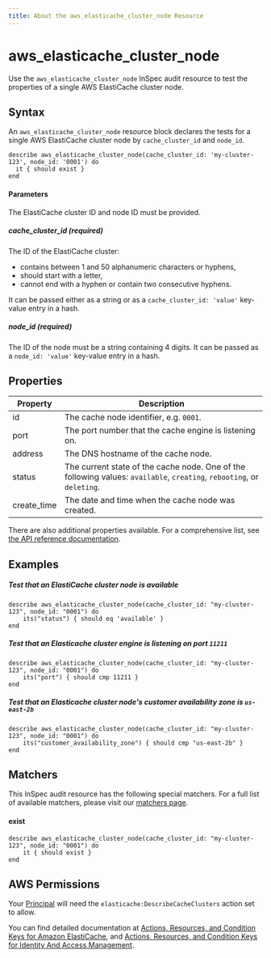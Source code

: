 ```yaml
---
title: About the aws_elasticache_cluster_node Resource
---
```


# aws\_elasticache\_cluster\_node

Use the `aws_elasticache_cluster_node` InSpec audit resource to test the properties of a single AWS ElastiCache cluster node.

## Syntax

An `aws_elasticache_cluster_node` resource block declares the tests for a single AWS ElastiCache cluster node by `cache_cluster_id`  and `node_id`.

    describe aws_elasticache_cluster_node(cache_cluster_id: 'my-cluster-123', node_id: '0001') do
      it { should exist }
    end

#### Parameters

The ElastiCache cluster ID and node ID must be provided.

##### cache\_cluster\_id _(required)_

The ID of the ElastiCache cluster:
 - contains between 1 and 50 alphanumeric characters or hyphens, 
 - should start with a letter, 
 - cannot end with a hyphen or contain two consecutive hyphens.
 
It can be passed either as a string or as a `cache_cluster_id: 'value'` key-value entry in a hash.

##### node\_id _(required)_

The ID of the node must be a string containing 4 digits. It can be passed as a `node_id: 'value'` key-value entry in a hash.

## Properties

|Property               | Description |
| ---                   | --- |
|id                     | The cache node identifier, e.g. `0001`.|
|port                   | The port number that the cache engine is listening on. |
|address                | The DNS hostname of the cache node. |
|status                 | The current state of the cache node. One of the following values: `available`, `creating`, `rebooting`, or `deleting`. |
|create\_time           | The date and time when the cache node was created. |

There are also additional properties available. For a comprehensive list, see [the API reference documentation](https://docs.aws.amazon.com/AmazonElastiCache/latest/APIReference/API_CacheNode.html).

## Examples

##### Test that an ElastiCache cluster node is available

    describe aws_elasticache_cluster_node(cache_cluster_id: "my-cluster-123", node_id: "0001") do
        its("status") { should eq 'available' }
    end

##### Test that an Elasticache cluster engine is listening on port `11211`

    describe aws_elasticache_cluster_node(cache_cluster_id: "my-cluster-123", node_id: "0001") do
        its("port") { should cmp 11211 }
    end
    
##### Test that an Elasticache cluster node's customer availability zone is `us-east-2b`

    describe aws_elasticache_cluster_node(cache_cluster_id: "my-cluster-123", node_id: "0001") do
        its("customer_availability_zone") { should cmp "us-east-2b" }
    end
    
## Matchers

This InSpec audit resource has the following special matchers. For a full list of available matchers, please visit our [matchers page](https://www.inspec.io/docs/reference/matchers/).

   
#### exist

    describe aws_elasticache_cluster_node(cache_cluster_id: "my-cluster-123", node_id: "0001") do
        it { should exist }
    end
    
## AWS Permissions

Your [Principal](https://docs.aws.amazon.com/IAM/latest/UserGuide/intro-structure.html#intro-structure-principal) will need the `elasticache:DescribeCacheClusters` action set to allow.

You can find detailed documentation at [Actions, Resources, and Condition Keys for Amazon ElastiCache](https://docs.aws.amazon.com/IAM/latest/UserGuide/list_amazonelasticache.html), and [Actions, Resources, and Condition Keys for Identity And Access Management](https://docs.aws.amazon.com/IAM/latest/UserGuide/list_identityandaccessmanagement.html).